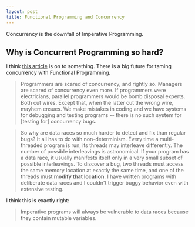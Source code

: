 ```yaml
---
layout: post
title: Functional Programming and Concurrency
---
```


<div class="message">
Concurrency is the downfall of Imperative Programming.
</div>

## Why is Concurrent Programming so hard?

I think [this article](https://www.fpcomplete.com/blog/2012/04/the-downfall-of-imperative-programming) is on to something.
There is a big future for taming concurrency with Functional Programming.

> Programmers are scared of concurrency, and rightly so. Managers are scared of concurrency even more. If programmers
were electricians, parallel programmers would be bomb disposal experts. Both cut wires. Except that, when the latter 
cut the wrong wire, mayhem ensues. We make mistakes in coding and we have systems for debugging and testing 
programs -- there is no such system for [testing for] concurrency bugs.

> So why are data races so much harder to detect and fix than regular bugs? It all has to do with non-determinism.
Every time a multi-threaded program is run, its threads may interleave differently. The number of possible interleavings
is astronomical. If your program has a data race, it usually manifests itself only in a very small subset of possible 
interleavings. To discover a bug, two threads must access the same memory location at exactly the same time, and 
one of the threads must **modify that location**. I have written programs with deliberate data races and I couldn't trigger 
buggy behavior even with extensive testing.

I think this is exactly right:

>Imperative programs will always be vulnerable to data races because they contain mutable variables.
